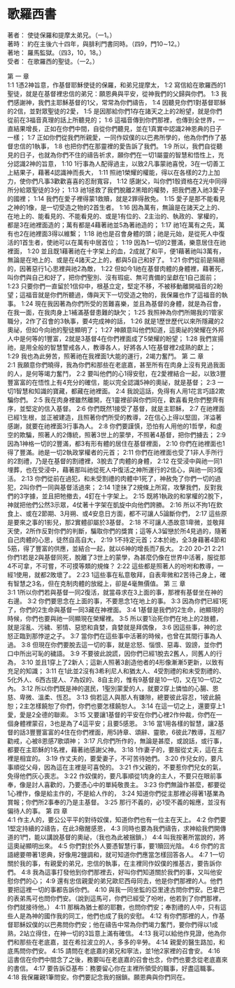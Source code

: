 # 歌羅西書  

著者：	使徒保羅和提摩太弟兄。（一1。）  
著時：	約在主後六十四年，與腓利門書同時。（四9，門10∼12。）  
著地：	羅馬監獄。（四3，10，18。）  
受者：	在歌羅西的聖徒。（一2。）  

第 一 章  
1:1	1憑2神旨意，作基督耶穌使徒的保羅，和弟兄提摩太，
1:2	寫信給在歌羅西的1聖徒，就是在基督裡忠信的弟兄：願恩典與平安，從神我們的父歸與你們。
1:3	我們感謝神，我們主耶穌基督的1父，常常為你們禱告，
1:4	因聽見你們1對基督耶穌的2信，並對眾聖徒的2愛，
1:5	是因那給你們1存在諸天之上的2盼望，就是你們從前在3福音真理的話上所聽見的；
1:6	這福音傳到你們那裡，也傳到全世界，一直結果增長，正如在你們中間，自從你們聽見，並在1真實中認識2神恩典的日子一樣；
1:7	正如你們從我們所親愛，一同作奴僕的以巴弗所學的，他為你們作了基督忠信的1執事，
1:8	也把你們在那靈裡的愛告訴了我們。
1:9	所以，我們自從聽見的日子，也就為你們不住的禱告祈求，願你們在一切1屬靈的智慧和悟性上，充分認識2神的旨意，
1:10	1行事為人配得過主，以致2凡事蒙祂喜悅，3在一切善工上結果子，藉著4認識神而長大，
1:11	照祂1榮耀的權能，得以在各樣的2力上加力，使你們凡事3歡歡喜喜的忍耐寬容，
1:12	感謝父，叫你們1彀資格在2光中同得所分給眾聖徒的3分；
1:13	祂1拯救了我們脫離2黑暗的權勢，把我們遷入祂3愛子的國裡；
1:14	我們在愛子裡得蒙1救贖，就是2罪得赦免。
1:15	愛子是那不能看見之神的1像，是一切受造之物的2首生者。
1:16	因為萬有，無論是在諸天之上的、在地上的、能看見的、不能看見的、或是1有位的、2主治的、執政的、掌權的，都是3在祂裡面造的；萬有都是4藉著祂並5為著祂造的；
1:17	祂1在萬有之先，萬有也2在祂裡面3得以維繫；
1:18	祂也是召會身體的頭；祂是元始，是從死人中復活的1首生者，使祂可以在萬有中居首位；
1:19	因為1一切的2豐滿，樂意居住在祂裡面，
1:20	並且既1藉著祂在十字架上的血，2成就了和平，便1藉著祂叫3萬有，無論是在地上的、或是在4諸天之上的，都與5自己和好了。
1:21	你們從前是隔絕的，因著惡行1心思裡與祂2為敵，
1:22	但如今1祂在基督肉體的身體裡，藉著死，叫你們與自己和好了，把你們聖別、沒有瑕疵、無可責備的呈獻在1自己面前；
1:23	只要你們一直留於1信仰中，根基立定，堅定不移，不被移動離開福音的2盼望；這福音就是你們所聽過，傳與天下一切受造之物的，我保羅也作了這福音的執事。
1:24	現在我因著為你們所受的苦難喜樂，並且為基督的身體，就是為召會，在我一面，在我肉身上1補滿基督患難的缺欠；
1:25	我照神為你們所賜我的1管家職分，2作了召會的3執事，要4完成神的話，
1:26	就是1歷世歷代以來所隱藏的2奧祕，但如今向祂的聖徒顯明了；
1:27	神願意叫他們知道，這奧祕的榮耀在外邦人中是何等的1豐富，2就是3基督4在你們裡面成了5榮耀的盼望；
1:28	我們宣揚祂，是用全般的智慧警戒各人，教導各人，好將各人1在基督裡2成熟的獻上；
1:29	我也為此勞苦，照著祂在我裡面1大能的運行，2竭力奮鬥。
第 二 章  
2:1	我願意你們曉得，我為你們和那些在老底嘉，甚至所有在肉身上沒有見過我面的人，是何等竭力奮鬥，
2:2	要叫他們的心1得安慰，在2愛裡結合一起，以致3豐豐富富的在悟性上有4充分的確信，能以完全認識5神的奧祕，就是基督；
2:3	一切1智慧和知識的寶藏，都藏在祂裡面。
2:4	我說這話，免得有人用1花言巧語2欺騙你們。
2:5	我在肉身裡雖然離開，在1靈裡卻與你們同在，歡喜看見你們整齊有序，並堅定的信入基督。
2:6	你們既然1接受了基督，就是主耶穌，
2:7	在祂裡面已經1生根，並正被建造，且照著你們所受的教導，2在信心上得以堅固，洋溢著感謝，就要在祂裡面3行事為人。
2:8	你們要謹慎，恐怕有人用他的1哲學，和虛空的欺騙，照著人的2傳統，照著3世上的蒙學，不照著4基督，把你們擄去；
2:9	因為1神格一切的2豐滿，都3有形有體的居住在基督裡面，
2:10	你們在祂裡面也1得了豐滿。祂是一切2執政掌權者的元首；
2:11	你們在祂裡面也受了1非人手所行的2割禮，乃是在基督的割禮裡，3脫去了肉體的身體，
2:12	在受浸中與祂一同1埋葬，也在受浸中，藉著那叫祂從死人中復活之神所運行的2信心，與祂一同3復活。
2:13	你們從前在過犯，和未受割禮的肉體中1死了，神赦免了你們一切的過犯，2叫你們一同與基督活過來；
2:14	1塗抹了2規條上所寫，攻擊我們，反對我們的3字據，並且把牠撤去，4釘在十字架上。
2:15	既將1執政的和掌權的2脫下，神就把他們公然3示眾，4仗著十字架在凱旋中向他們誇勝。
2:16	所以不拘1在飲食上、或在2節期、3月朔、或4安息日方面，都不可讓人5論斷你們，
2:17	這些原是要來之事的1影兒，那2實體卻屬於3基督。
2:18	不可讓人憑故意1卑微，並敬拜天使，2所作反對你們的判斷，騙取你們的獎賞；這等人3留戀於所4見過的，隨著自己肉體的心思，徒然自高自大，
2:19	1不持定元首；2本於祂，全3身藉著4節和5筋，得了豐富的供應，並結合一起，就以6神的增長而7長大。
2:20	20-21
2:21	你們1若是2與基督同死，脫離了3世上的蒙學，為甚麼仍像在世界中活著，服從那4不可拿，不可嘗，不可摸等類的規條？
2:22	這些都是照著人的吩咐和教導，一經1使用，就都2敗壞了。
2:23	1這些事在私意敬拜，自表卑微和2苦待己身上，確有智慧之3名，但在克制肉體的放縱上，卻是4毫無價值。
第 三 章  
3:1	1所以你們若與基督一同2復活，就當尋求在3上面的事，那裡有基督坐在神的右邊。
3:2	你們要思念在上面的事，不要思念1在地上的事。
3:3	因為你們已經1死了，你們的2生命與基督一同3藏在神裡面。
3:4	1基督是我們的2生命，祂顯現的時候，你們也要與祂一同顯現在榮耀裡。
3:5	所以要1治死你們在地上的2肢體，就是淫亂、污穢、邪情、惡慾和貪婪，貪婪就是拜偶像，
3:6	因這些事，神的忿怒正臨到那悖逆之子。
3:7	當你們在這些事中活著的時候，也曾在其間行事為人過。
3:8	但現在你們要脫去這一切的事，就是忿怒、惱恨、惡毒、毀謗，並你們口中所出可恥的穢語。
3:9	不要彼此說謊，因你們已經1脫去2舊人，同舊人的行為，
3:10	並且1穿上了2新人；這新人照著3創造他者的4形像漸漸5更新，以致有充足的知識；
3:11	在1此並2沒有3希利尼人和猶太人、4受割禮的和未受割禮的、5化外人、6西古提人、7為奴的、8自主的，惟有9基督是10一切，又在10一切之內。
3:12	所以你們既是神的選民，1聖別蒙愛的人，就要2穿上憐恤的心腸、恩慈、卑微、溫柔、恆忍。
3:13	倘若這人與那人有嫌隙，總要彼此容忍，1彼此饒恕；2主怎樣饒恕了你們，你們也要怎樣饒恕人。
3:14	在這一切之上，還要穿上1愛，愛是2全德的聯索。
3:15	又要讓1基督的平安在你們心裡2作仲裁，你們在一個身體裡蒙召，3也是為了4這平安；且要5感恩。
3:16	當1用各樣的智慧，讓2基督的話3豐豐富富的4住在你們裡面，用5詩章、頌辭、靈歌，6彼此7教導，互相7勸戒，心被8恩感7歌頌神；
3:17	凡你們所作的，無論是甚麼，或說話，或行事，都要在主耶穌的1名裡，藉著祂感謝父神。
3:18	1作妻子的，要服從丈夫，這在主裡是相宜的。
3:19	作丈夫的，要愛妻子，不可苦待她們。
3:20	作兒女的，要凡事順從父母，因為這在主裡是可喜悅的。
3:21	作父親的，不要惹你們兒女的氣，免得他們灰心喪志。
3:22	作奴僕的，要凡事順從1肉身的主人，不要只在眼前事奉，像是討人喜歡的，乃要憑心中的單純敬畏主。
3:23	你們無論作甚麼，都要從1心裡作，像是給主作的，不是給人作的，
3:24	知道你們從主那裡必得著1基業為賞報；你們所2事奉的乃是主基督。
3:25	那行不義的，必1受不義的報應，並沒有偏待人的事。
第 四 章  
4:1	作主人的，要公公平平的對待奴僕，知道你們也有一位主在天上。
4:2	你們要1堅定持續的2禱告，在此3儆醒感恩，
4:3	同時也要為我們禱告，求神給我們開傳道的1門，能以講說基督的奧祕，（我也為此被捆鎖，）
4:4	叫我按著所當說的，將這奧祕顯明出來。
4:5	你們對於外人要憑智慧行事，要1贖回光陰。
4:6	你們的言語總要帶著1恩典，好像用2鹽調和，就可知道你們應當怎樣回答各人。
4:7	1一切關於我的事，有親愛的弟兄，忠信的執事，在主裡同作奴僕的推基古，要告訴你們。
4:8	我為這事打發他到你們那裡去，好叫你們知道關於我們的事，又叫他安慰你們的心；
4:9	還有忠信親愛的弟兄歐尼西母同去，他是你們那裡的人。他們要把這裡一切的事都告訴你們。
4:10	與我一同坐監的亞里達古問你們安。巴拿巴的表弟馬可也問你們安。（說到這馬可，你們已經受了吩咐，他若到了你們那裡，你們就接待他。）
4:11	那稱為猶士都的耶數，也問你們安；奉割禮的人中，只有這些人是為神的國作我的同工，他們也成了我的安慰。
4:12	有你們那裡的人，作基督耶穌奴僕的以巴弗問你們安；他在禱告中常為你們竭力奮鬥，要你們得以1成熟，2站立得住，在神一切的3旨意上滿有確信。
4:13	我可以給他作見證，他為你們和那些在老底嘉，並在希拉波立的人，多多的辛勞。
4:14	親愛的醫生路加，和底馬問你們安。
4:15	請問在老底嘉的弟兄和寧法，並1他2家裡的召會安。
4:16	這書信在你們中間念了之後，務要叫在老底嘉的召會也念，你們也要念從老底嘉來的書信。
4:17	要告訴亞基布：務要留心你在主裡所領受的職事，好盡這職事。
4:18	我保羅親1筆問安。你們要記念我的捆鎖。願恩典與你們同在。